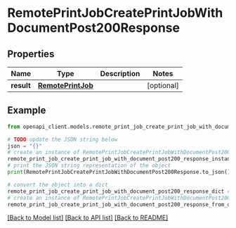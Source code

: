 # RemotePrintJobCreatePrintJobWithDocumentPost200Response


## Properties

Name | Type | Description | Notes
------------ | ------------- | ------------- | -------------
**result** | [**RemotePrintJob**](RemotePrintJob.md) |  | [optional] 

## Example

```python
from openapi_client.models.remote_print_job_create_print_job_with_document_post200_response import RemotePrintJobCreatePrintJobWithDocumentPost200Response

# TODO update the JSON string below
json = "{}"
# create an instance of RemotePrintJobCreatePrintJobWithDocumentPost200Response from a JSON string
remote_print_job_create_print_job_with_document_post200_response_instance = RemotePrintJobCreatePrintJobWithDocumentPost200Response.from_json(json)
# print the JSON string representation of the object
print(RemotePrintJobCreatePrintJobWithDocumentPost200Response.to_json())

# convert the object into a dict
remote_print_job_create_print_job_with_document_post200_response_dict = remote_print_job_create_print_job_with_document_post200_response_instance.to_dict()
# create an instance of RemotePrintJobCreatePrintJobWithDocumentPost200Response from a dict
remote_print_job_create_print_job_with_document_post200_response_from_dict = RemotePrintJobCreatePrintJobWithDocumentPost200Response.from_dict(remote_print_job_create_print_job_with_document_post200_response_dict)
```
[[Back to Model list]](../README.md#documentation-for-models) [[Back to API list]](../README.md#documentation-for-api-endpoints) [[Back to README]](../README.md)


